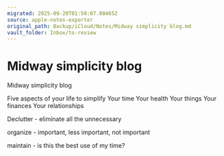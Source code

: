 ```yaml
---
migrated: 2025-09-20T01:50:07.004652
source: apple-notes-exporter
original_path: Backup/iCloud/Notes/Midway simplicity blog.md
vault_folder: Inbox/to-review
---
```

# Midway simplicity blog

Midway simplicity blog

Five aspects of your life to simplify 
Your time
Your health
Your things
Your finances
Your relationships

Declutter - eliminate all the unnecessary

organize - important, less important, not important

maintain - is this the best use of my time?
